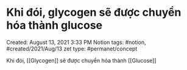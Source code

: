---
---

# Khi đói, glycogen sẽ được chuyển hóa thành glucose

Created: August 13, 2021 3:33 PM
Notion tags: #notion, #created/2021/Aug/13
zet type: #permanet/concept

Khi đói, [[Glycogen]] sẽ được chuyển hóa thành [[Glucose]]